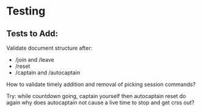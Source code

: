 # Testing

## Tests to Add:

Validate document structure after:
- /join and /leave
- /reset
- /captain and /autocaptain


How to validate timely addition and removal of picking session commands?


Try:
while countdown going, captain yourself then autocaptain
reset
do again
why does autocaptain not cause a live time to stop and get crss out?